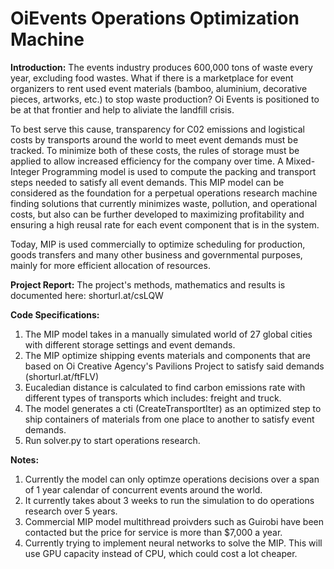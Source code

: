 # OiEvents Operations Optimization Machine

**Introduction:**
The events industry produces 600,000 tons of waste every year, excluding food wastes. What if there is a marketplace for event organizers to rent used event materials (bamboo, aluminium, decorative pieces, artworks, etc.) to stop waste production? Oi Events is positioned to be at that frontier and help to aliviate the landfill crisis. 


To best serve this cause, transparency for C02 emissions and logistical costs by transports around the world to meet event demands must be tracked. To minimize both of these costs, the rules of storage must be applied to allow increased efficiency for the company over time. A Mixed-Integer Programming model is used to compute the packing and transport steps needed to satisfy all event demands. This MIP model can be considered as the foundation for a perpetual operations research machine finding solutions that currently minimizes waste, pollution, and operational costs, but also can be further developed to maximizing profitability and ensuring a high reusal rate for each event component that is in the system. 


Today, MIP is used commercially to optimize scheduling for production, goods transfers and many other business and governmental purposes, mainly for more efficient allocation of resources.


**Project Report:**
The project's methods, mathematics and results is documented here: shorturl.at/csLQW


**Code Specifications:**
1. The MIP model takes in a manually simulated world of 27 global cities with different storage settings and event demands. 
2. The MIP optimize shipping events materials and components that are based on Oi Creative Agency's Pavilions Project to satisfy said demands (shorturl.at/ftFLV)
3. Eucaledian distance is calculated to find carbon emissions rate with different types of transports which includes: freight and truck. 
4. The model generates a cti (CreateTransportIter) as an optimized step to ship containers of materials from one place to another to satisfy event demands. 
5. Run solver.py to start operations research. 

**Notes:**
1. Currently the model can only optimze operations decisions over a span of 1 year calendar of concurrent events around the world. 
2. It currently takes about 3 weeks to run the simulation to do operations research over 5 years.
3. Commercial MIP model multithread proivders such as Guirobi have been contacted but the price for service is more than $7,000 a year. 
4. Currently trying to implement neural networks to solve the MIP. This will use GPU capacity instead of CPU, which could cost a lot cheaper.
